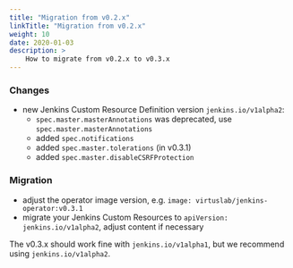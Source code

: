 ```yaml
---
title: "Migration from v0.2.x"
linkTitle: "Migration from v0.2.x"
weight: 10
date: 2020-01-03
description: >
    How to migrate from v0.2.x to v0.3.x
---
```


### Changes

- new Jenkins Custom Resource Definition version `jenkins.io/v1alpha2`:
  - `spec.master.masterAnnotations` was deprecated, use `spec.master.masterAnnotations`
  - added `spec.notifications`
  - added `spec.master.tolerations` (in v0.3.1)
  - added `spec.master.disableCSRFProtection`

### Migration

- adjust the operator image version, e.g. `image: virtuslab/jenkins-operator:v0.3.1`
- migrate your Jenkins Custom Resources to `apiVersion: jenkins.io/v1alpha2`, adjust content if necessary

The v0.3.x should work fine with `jenkins.io/v1alpha1`, but we recommend using `jenkins.io/v1alpha2`.
